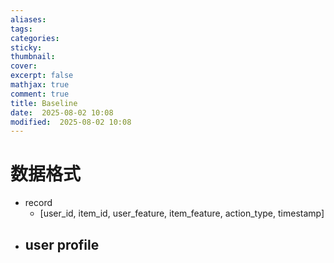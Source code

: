 ```yaml
---
aliases: 
tags: 
categories:
sticky:
thumbnail:
cover: 
excerpt: false
mathjax: true
comment: true
title: Baseline
date:  2025-08-02 10:08
modified:  2025-08-02 10:08
---
```

# 数据格式


- record
	- [user_id, item_id, user_feature, item_feature, action_type, timestamp]
- user profile
	- 

